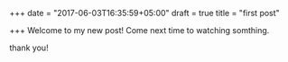+++
date = "2017-06-03T16:35:59+05:00"
draft = true
title = "first post"

+++
Welcome to my new post! Come next time to watching somthing.

thank you!
